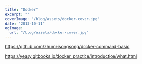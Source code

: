 ```yaml
---
title: "Docker"
excerpt: ""
coverImage: "/blog/assets/docker-cover.jpg"
date: "2018-10-11"
ogImage:
  url: "/blog/assets/docker-cover.jpg"
---
```


https://github.com/zhumeisongsong/docker-command-basic

https://yeasy.gitbooks.io/docker_practice/introduction/what.html